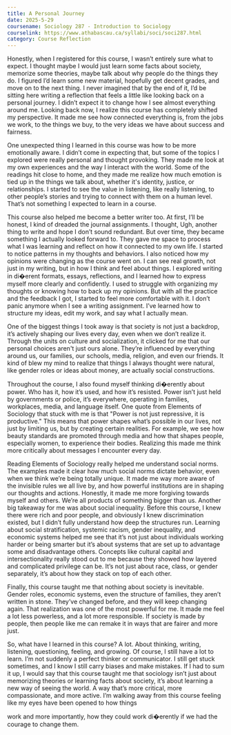 ```yaml
---
title: A Personal Journey
date: 2025-5-29
coursename: Sociology 287 - Introduction to Sociology
courselink: https://www.athabascau.ca/syllabi/soci/soci287.html
category: Course Reflection
---
```


Honestly, when I registered for this course, I wasn’t entirely sure what to expect. I thought 
maybe I would just learn some facts about society, memorize some theories, maybe talk 
about why people do the things they do. I figured I’d learn some new material, hopefully get 
decent grades, and move on to the next thing. I never imagined that by the end of it, I’d be 
sitting here writing a reflection that feels a little like looking back on a personal journey. I 
didn’t expect it to change how I see almost everything around me. Looking back now, I 
realize this course has completely shifted my perspective. It made me see how connected 
everything is, from the jobs we work, to the things we buy, to the very ideas we have about 
success and fairness. 

One unexpected thing I learned in this course was how to be more emotionally aware. I 
didn’t come in expecting that, but some of the topics I explored were really personal and 
thought provoking. They made me look at my own experiences and the way I interact with 
the world. Some of the readings hit close to home, and they made me realize how much 
emotion is tied up in the things we talk about, whether it's identity, justice, or relationships. 
I started to see the value in listening, like really listening, to other people’s stories and 
trying to connect with them on a human level. That’s not something I expected to learn in a 
course. 

This course also helped me become a better writer too. At first, I’ll be honest, I kind of 
dreaded the journal assignments. I thought, Ugh, another thing to write and hope I don’t 
sound redundant. But over time, they became something I actually looked forward to. They 
gave me space to process what I was learning and reflect on how it connected to my own 
life. I started to notice patterns in my thoughts and behaviors. I also noticed how my 
opinions were changing as the course went on. I can see real growth, not just in my writing, 
but in how I think and feel about things. I explored writing in di�erent formats, essays, 
reflections, and I learned how to express myself more clearly and confidently. I used to 
struggle with organizing my thoughts or knowing how to back up my opinions. But with all 
the practice and the feedback I got, I started to feel more comfortable with it. I don’t panic 
anymore when I see a writing assignment. I’ve learned how to structure my ideas, edit my 
work, and say what I actually mean. 

One of the biggest things I took away is that society is not just a backdrop, it’s actively 
shaping our lives every day, even when we don’t realize it. Through the units on culture and 
socialization, it clicked for me that our personal choices aren't just ours alone. They’re 
influenced by everything around us, our families, our schools, media, religion, and even our 
friends. It kind of blew my mind to realize that things I always thought were natural, like 
gender roles or ideas about money, are actually social constructions. 



Throughout the course, I also found myself thinking di�erently about power. Who has it, 
how it’s used, and how it’s resisted. Power isn’t just held by governments or police, it’s 
everywhere, operating in families, workplaces, media, and language itself. One quote from 
Elements of Sociology that stuck with me is that "Power is not just repressive, it is 
productive." This means that power shapes what’s possible in our lives, not just by limiting 
us, but by creating certain realities. For example, we see how beauty standards are 
promoted through media and how that shapes people, especially women, to experience 
their bodies. Realizing this made me think more critically about messages I encounter 
every day. 

Reading Elements of Sociology really helped me understand social norms. The examples 
made it clear how much social norms dictate behavior, even when we think we’re being 
totally unique. It made me way more aware of the invisible rules we all live by, and how 
powerful institutions are in shaping our thoughts and actions. Honestly, it made me more 
forgiving towards myself and others. We’re all products of something bigger than us. 
Another big takeaway for me was about social inequality. Before this course, I knew there 
were rich and poor people, and obviously I knew discrimination existed, but I didn’t fully 
understand how deep the structures run. Learning about social stratification, systemic 
racism, gender inequality, and economic systems helped me see that it’s not just about 
individuals working harder or being smarter but it’s about systems that are set up to 
advantage some and disadvantage others. Concepts like cultural capital and 
intersectionality really stood out to me because they showed how layered and complicated 
privilege can be. It’s not just about race, class, or gender separately, it’s about how they 
stack on top of each other. 

Finally, this course taught me that nothing about society is inevitable. Gender roles, 
economic systems, even the structure of families, they aren’t written in stone. They’ve 
changed before, and they will keep changing again. That realization was one of the most 
powerful for me. It made me feel a lot less powerless, and a lot more responsible. If society 
is made by people, then people like me can remake it in ways that are fairer and more just. 

So, what have I learned in this course? A lot. About thinking, writing, listening, questioning, 
feeling, and growing. Of course, I still have a lot to learn. I’m not suddenly a perfect thinker 
or communicator. I still get stuck sometimes, and I know I still carry biases and make 
mistakes. If I had to sum it up, I would say that this course taught me that sociology isn’t 
just about memorizing theories or learning facts about society, it’s about learning a new 
way of seeing the world. A way that’s more critical, more compassionate, and more active. 
I’m walking away from this course feeling like my eyes have been opened to how things 



work and more importantly, how they could work di�erently if we had the courage to 
change them.

